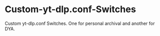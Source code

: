 # Custom-yt-dlp.conf-Switches
Custom yt-dlp.conf Switches. One for personal archival and another for DYA.
